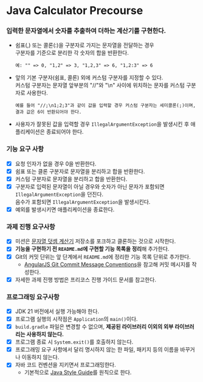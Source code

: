 # **Java Calculator Precourse**

### 입력한 문자열에서 숫자를 추출하여 더하는 계산기를 구현한다.

- 쉼표(,) 또는 콜론(:)을 구분자로 가지는 문자열을 전달하는 경우 <br> 구분자를 기준으로 분리한 각 숫자의 합을 반환한다.
    ```
  예: "" => 0, "1,2" => 3, "1,2,3" => 6, "1,2:3" => 6
  ```
    
- 앞의 기본 구분자(쉼표, 콜론) 외에 커스텀 구분자를 지정할 수 있다.<br> 커스텀 구분자는 문자열 앞부분의 "//"와 "\n" 사이에 위치하는 문자를 커스텀 구분자로 사용한다.
    ```
  예를 들어 "//;\n1;2;3"과 같이 값을 입력할 경우 커스텀 구분자는 세미콜론(;)이며, 결과 값은 6이 반환되어야 한다.
  ```
- 사용자가 잘못된 값을 입력할 경우 `IllegalArgumentException`을 발생시킨 후 애플리케이션은 종료되어야 한다.

### 기능 요구 사항

- [x] 요청 인자가 없을 경우 0을 반환한다.
- [x] 쉼표 또는 클론 구분자로 문자열을 분리하고 합을 반환한다.
- [x] 커스텀 구분자로 문자열을 분리하고 합을 반환한다.
- [x] 구분자로 입력된 문자열이 아닐 경우와 숫자가 아닌 문자가 포함되면 `IllegalArgumentException`을 던진다.<br>
음수가 포함되면 `IllegalArgumentException`을 발생시킨다.
- [x] 예외를 발생시키면 애플리케이션을 종료한다.

### 과제 진행 요구사항

- [x] 미션은 [문자열 덧셈 계산기](https://github.com/woowacourse-precourse/java-calculator-8) 저장소를 포크하고 클론하는 것으로 시작한다.
- [x] **기능을 구현하기 전 `README.md`에 구현할 기능 목록을 정리**해 추가한다.
- [x] Git의 커밋 단위는 앞 단계에서 `README.md`에 정리한 기능 목록 단위로 추가한다.
  - [AngularJS Git Commit Message Conventions](https://gist.github.com/stephenparish/9941e89d80e2bc58a153)을 참고해 커밋 메시지를 작성한다.
- [x] 자세한 과제 진행 방법은 프리코스 진행 가이드 문서를 참고한다.

### 프로그래밍 요구사항

- [x] JDK 21 버전에서 실행 가능해야 한다.
- [x] 프로그램 실행의 시작점은 `Application`의 `main()`이다.
- [x] `build.gradle` 파일은 변경할 수 없으며, **제공된 라이브러리 이외의 외부 라이브러리는 사용하지 않는다.**
- [x] 프로그램 종료 시 `System.exit()`를 호출하지 않는다.
- [x] 프로그래밍 요구 사항에서 달리 명시하지 않는 한 파일, 패키지 등의 이름을 바꾸거나 이동하지 않는다.
- [x] 자바 코드 컨벤션을 지키면서 프로그래밍한다.
  - 기본적으로 [Java Style Guide](https://github.com/woowacourse/woowacourse-docs/blob/main/styleguide/java)를 원칙으로 한다.
